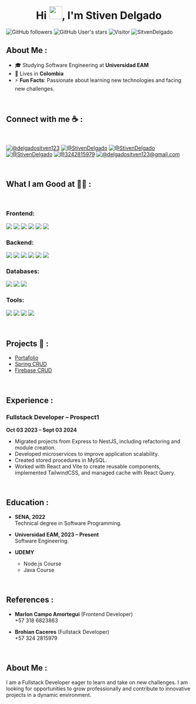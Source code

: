 <div align="center" width="50">
</div>
<h1 align="center">Hi <img src="https://media.giphy.com/media/hvRJCLFzcasrR4ia7z/giphy.gif" width="35">, I'm Stiven Delgado</h1>

![GitHub followers](https://img.shields.io/github/followers/SitvenDelgado?style=social) ![GitHub User's stars](https://img.shields.io/github/stars/SitvenDelgado?style=social) ![Visitor](https://visitor-badge.laobi.icu/badge?page_id=SitvenDelgado.repoName) <img src="https://komarev.com/ghpvc/?username=SitvenDelgado" alt="SitvenDelgado" />

## About Me :

- 🎓 Studying Software Engineering at **Universidad EAM**
- 🏡 Lives in **Colombia**
- ⚡ **Fun Facts**: Passionate about learning new technologies and facing new challenges.

<br>

## Connect with me ☕ :

<br>

[![@delgadositven123](https://img.icons8.com/fluency/48/000000/instagram-new.png "@delgadositven123")](https://www.instagram.com/delgadositven123/) [![@StivenDelgado](https://img.icons8.com/fluency/48/000000/facebook.png "@StivenDelgado")](https://www.facebook.com/StivenDelgado) [![@StivenDelgado](https://img.icons8.com/fluency/48/000000/linkedin.png "@StivenDelgado")](https://www.linkedin.com/in/stiven-delgado/) [![@StivenDelgado](https://img.icons8.com/fluency/48/000000/twitter-squared.png "@StivenDelgado")](https://twitter.com/StivenDelgado) [![@3242815979](https://img.icons8.com/fluency/48/000000/phone-disconnected.png "@3242815979")](tel:3242815979) [![@delgadositven123@gmail.com](https://img.icons8.com/fluency/48/000000/apple-mail.png "@delgadositven123@gmail.com")](mailto:delgadositven123@gmail.com)

<br>

## What I am Good at 🧑‍💻 :

<br>

### Frontend:
<img src="https://img.icons8.com/color/48/000000/html-5--v1.png"/> <img src="https://img.icons8.com/color/48/000000/css3.png"/> <img src="https://img.icons8.com/color/48/000000/javascript--v1.png"/> <img src="https://img.icons8.com/office/48/000000/react.png"/> <img src="https://img.icons8.com/color/48/000000/tailwindcss.png"/> <img src="https://img.icons8.com/color/48/000000/bootstrap.png"/>

### Backend:
<img src="https://img.icons8.com/color/48/000000/nodejs.png"/> <img src="https://img.icons8.com/color/48/000000/express.png"/> <img src="https://img.icons8.com/color/48/000000/nestjs.png"/> <img src="https://img.icons8.com/color/48/000000/java.png"/> <img src="https://img.icons8.com/color/48/000000/spring-boot.png"/> <img src="https://img.icons8.com/color/48/000000/typescript.png"/>

### Databases:
<img src="https://img.icons8.com/color/48/000000/mysql-logo.png"/> <img src="https://img.icons8.com/color/48/000000/mongodb.png"/> <img src="https://img.icons8.com/color/48/000000/firebase.png"/>

### Tools:
<img src="https://img.icons8.com/color/48/000000/npm.png"/> <img src="https://img.icons8.com/color/48/000000/git.png"/> <img src="https://img.icons8.com/color/48/000000/vite.png"/> <img src="https://img.icons8.com/color/48/000000/react-query.png"/>

<br>

## Projects 🚀 :

- [Portafolio](https://github.com/SitvenDelgado/portafolio.git)
- [Spring CRUD](https://github.com/SitvenDelgado/SpringCrud.git)
- [Firebase CRUD](https://github.com/SitvenDelgado/firebaseCRUD.git)

<br>

## Experience :

### Fullstack Developer – Prospect1
**Oct 03 2023 – Sept 03 2024**
- Migrated projects from Express to NestJS, including refactoring and module creation.
- Developed microservices to improve application scalability.
- Created stored procedures in MySQL.
- Worked with React and Vite to create reusable components, implemented TailwindCSS, and managed cache with React Query.

<br>

## Education :

- **SENA, 2022**  
  Technical degree in Software Programming.

- **Universidad EAM, 2023 – Present**  
  Software Engineering.

- **UDEMY**  
  - Node.js Course  
  - Java Course

<br>

## References :

- **Marlon Campo Amortegui** (Frontend Developer)  
  +57 318 6823863

- **Brohian Caceres** (Fullstack Developer)  
  +57 324 2815979

<br>

## About Me :

I am a Fullstack Developer eager to learn and take on new challenges. I am looking for opportunities to grow professionally and contribute to innovative projects in a dynamic environment.

